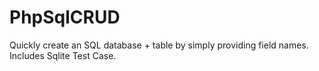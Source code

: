 # PhpSqlCRUD
Quickly create an SQL database + table by simply providing field names. Includes Sqlite Test Case.
